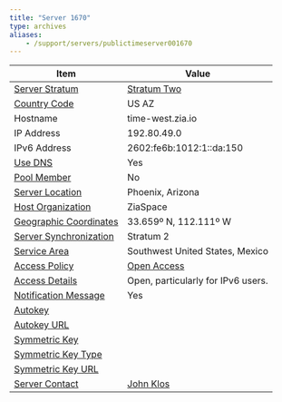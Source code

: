 ```yaml
---
title: "Server 1670"
type: archives
aliases:
    - /support/servers/publictimeserver001670
---
```


| Item | Value |
| ----- | ----- |
| [Server Stratum](/support/servers/serverstratum) | [Stratum Two](/support/servers/stratumtwotimeservers) |
| [Country Code](/support/servers/countrycode) | US AZ |
| Hostname |  time-west.zia.io  |
| IP Address |  192.80.49.0  |
| IPv6 Address |  2602:fe6b:1012:1::da:150 |
| [Use DNS](/support/servers/usedns) | Yes |
| [Pool Member](/support/servers/poolmember) | No |
| [Server Location](/support/servers/serverlocation) |  Phoenix, Arizona |
| [Host Organization](/support/servers/hostorganization) | ZiaSpace|
| [ Geographic Coordinates](/support/servers/geographiccoordinates) |  33.659º N, 112.111º W  |
| [Server Synchronization](/support/servers/serversynchronization) |  Stratum 2 |
| [Service Area](/support/servers/servicearea) |  Southwest United States, Mexico |
| [Access Policy](/support/servers/accesspolicy) | [Open Access](/support/servers/openaccess) |
| [Access Details](/support/servers/accessdetails) |  Open, particularly for IPv6 users.  |
| [Notification Message](/support/servers/notificationmessage) | Yes |
| [Autokey](/support/servers/autokey) |  |
| [Autokey URL](/support/servers/autokeyurl) | |
| [Symmetric Key](/support/servers/symmetrickey) | |
| [Symmetric Key Type](/support/servers/symmetrickeytype) | |
| [Symmetric Key URL](/support/servers/symmetrickeyurl) | |
| [Server Contact](/support/servers/servercontact) | [John Klos](mailto:jklos@netbsd.org) |